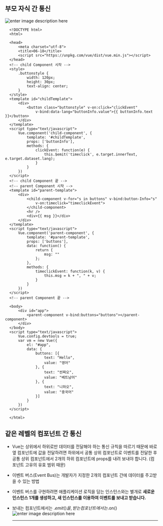 
## 부모 자식 간 통신
![enter image description here](https://github.com/src8655/cafe24_6/blob/master/2.VUE.JS/%EC%9C%A4%EB%AF%BC%ED%98%B8/20190502/img/img01.JPG?raw=true)

      <!DOCTYPE html>
      <html>
      
      <head>
          <meta charset="utf-8">
          <title>06-18</title>
          <script src="https://unpkg.com/vue/dist/vue.min.js"></script>
      </head>
      <!-- child Component 시작 -->
      <style>
          .buttonstyle {
              width: 120px;
              height: 30px;
              text-align: center;
          }
      </style>
      <template id="childTemplate">
          <div>
              <button class="buttonstyle" v-on:click="clickEvent" 
                  v-bind:data-lang="buttonInfo.value">{{ buttonInfo.text }}</button>
          </div>
      </template>
      <script type="text/javascript">
          Vue.component('child-component', {
              template: '#childTemplate',
              props: ['buttonInfo'],
              methods: {
                  clickEvent: function(e) {
                      this.$emit('timeclick', e.target.innerText, e.target.dataset.lang);
                  }
              }
          })
      </script>
      <!-- child Component 끝 -->
      <!-- parent Component 시작 -->
      <template id="parent-template">
          <div>
              <child-component v-for="s in buttons" v-bind:button-Info="s" 
                  v-on:timeclick="timeclickEvent">
              </child-component>
              <hr />
              <div>{{ msg }}</div>
          </div>
      </template>
      <script type="text/javascript">
          Vue.component('parent-component', {
              template: '#parent-template',
              props: ['buttons'],
              data: function() {
                  return {
                      msg: ""
                  };
              },
              methods: {
                  timeclickEvent: function(k, v) {
                      this.msg = k + ", " + v;
                  }
              }
          })
      </script>
      <!-- parent Component 끝 -->
      
      <body>
          <div id="app">
              <parent-component v-bind:buttons="buttons"></parent-component>
          </div>
      </body>
      <script type="text/javascript">
          Vue.config.devtools = true;
          var vm = new Vue({
              el: "#app",
              data: {
                  buttons: [{
                      text: "Hello",
                      value: "영어"
                  }, {
                      text: "씬짜오",
                      value: "베트남어"
                  }, {
                      text: "니하오",
                      value: "중국어"
                  }]
              }
          })
      </script>
      
      </html>




## 같은 레벨의 컴포넌트 간 통신

 - Vue는 상위에서 하위로만 데이터를 전달해야 하는 통신 규칙을 따르기 때문에 바로 옆 컴포넌트에 값을 전달하려면 하위에서 공통 상위 컴포넌트로 이벤트를 전달한 후 공통 상위 컴포넌트에서 2개의 하위 컴포넌트에 props를 내려 보내야 합니다. (컴포넌트 고유의 유효 범위 때문)
   
- 이벤트 버스(Event Bus)는 개발자가 지정한 2개의 컴포넌트 간에 데이터를 주고받을 수 있는 방법
   
- 이벤트 버스를 구현하려면 애플리케이션 로직을 담는 인스턴스와는 별개로 **새로운 인스턴스 1개를 생성하고, 새 인스턴스를 이용하여 이벤트를 보내고 받습니다.**

- 보내는 컴포넌트에서는 .$emit()을, 받는 컴포넌트에서는 .$on()
![enter image description here](https://github.com/src8655/cafe24_6/blob/master/2.VUE.JS/%EC%9C%A4%EB%AF%BC%ED%98%B8/20190502/img/img02.JPG?raw=true)



    <!DOCTYPE html>
    <html>
    
    <head>
        <meta charset="utf-8">
        <title>06-24</title>
        <script src="https://unpkg.com/vue/dist/vue.min.js"></script>
    </head>
    <!-- 이벤트 버스 객체 -->
    <script type="text/javascript">
        var eventBus = new Vue();
    </script>
    <!-- 첫번째 자식 컴포넌트 시작-->
    <template id="chidl1Template">
        <div>
            <button v-on:click="clickEvent">child1 button!!</button>
            <div>{{currentTime}}</div>
        </div>
    </template>
    <script type="text/javascript">
        Vue.component('child1-component', {
            template: '#chidl1Template',
            data: function() {
                return {
                    currentTime: ''
                };
            },
            methods: {
                clickEvent: function() {
                    var d = new Date();
                    var t = d.toLocaleTimeString() + " " + d.getMilliseconds() + "ms";
                    eventBus.$emit('click1', t);
                    this.currentTime = t;
                }
            }
        });
    </script>
    <!-- 첫번째 자식 컴포넌트 끝-->
    <!-- 두번째 자식 컴포넌트 시작-->
    <template id="chidl2Template">
        <ul>
            <li v-for="t in timelist">{{t}}</li>
        </ul>
    </template>
    <script type="text/javascript">
        Vue.component('child2-component', {
            template: '#chidl2Template',
            data: function() {
                return {
                    timelist: []
                };
            },
            created: function() {
                eventBus.$on('click1', this.child1Click);
            },
            methods: {
                child1Click: function(time) {
                    this.timelist.push(time);
                }
            }
        });
    </script>
    <!-- 두번째 자식 컴포넌트 끝-->
    
    <body>
        <div id="app">
            <child1-component></child1-component>
            <hr />
            <child2-component></child2-component>
        </div>
    </body>
    <script type="text/javascript">
        Vue.config.devtools = true;
        var vm = new Vue({
            el: "#app"
        })
    </script>
    
    </html>


